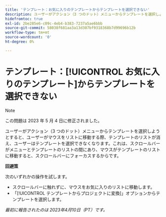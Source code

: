 ```yaml
---
title: 'テンプレート：お気に入りのテンプレートからテンプレートを選択できない'
description: ユーザーがアクション（3 つのドット）メニューからテンプレートを選択しようとすると、ユーザーがマウスをリストに移動する際、テンプレートのリストが消え、ユーザーはテンプレートを選択できなくなります。これは、スクロールバーがメニューとテンプレートのリストの間にあり、マウスがテンプレートのリストに移動すると、スクロールバーにフォーカスするからです。
hidefromtoc: true
exl-id: 2be285e6-c09c-4eb4-b383-7237a5ae6bbb
source-git-commit: 58038f681aa3a13d307bf9318368b7d99696b12b
workflow-type: tm+mt
source-wordcount: '0'
ht-degree: 0%

---
```


# テンプレート：[!UICONTROL お気に入りのテンプレート]からテンプレートを選択できない

>[!NOTE]
>
>この問題は 2023 年 5 月 4 日に修正されました。

ユーザーがアクション（3 つのドット）メニューからテンプレートを選択しようとすると、ユーザーがマウスをリストに移動する際、テンプレートのリストが消え、ユーザーはテンプレートを選択できなくなります。これは、スクロールバーがメニューとテンプレートのリストの間にあり、マウスがテンプレートのリストに移動すると、スクロールバーにフォーカスするからです。

**回避策**

次のいずれかの操作を試します。

* スクロールバーに触れずに、マウスをお気に入りのリストに移動します。
* 「[!UICONTROL テンプレートからプロジェクトに変換]」オプションからテンプレートを選択します。

_最初に報告されたのは 2023年4月10日（PT）です。_
